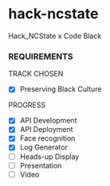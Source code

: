# hack-ncstate
Hack_NCState x Code Black


### REQUIREMENTS

TRACK CHOSEN
- [X] Preserving Black Culture

PROGRESS
- [X] API Development 
- [X] API Deployment
- [X] Face recognition 
- [X] Log Generator
- [ ] Heads-up Display
- [ ] Presentation
- [ ] Video
